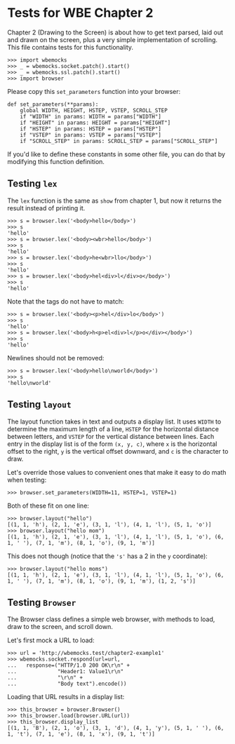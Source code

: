 Tests for WBE Chapter 2
=======================

Chapter 2 (Drawing to the Screen) is about how to get text parsed, laid out
and drawn on the screen, plus a very simple implementation of scrolling. This
file contains tests for this functionality.

    >>> import wbemocks
    >>> _ = wbemocks.socket.patch().start()
    >>> _ = wbemocks.ssl.patch().start()
    >>> import browser
	
Please copy this `set_parameters` function into your browser:

``` {.python}
def set_parameters(**params):
	global WIDTH, HEIGHT, HSTEP, VSTEP, SCROLL_STEP
	if "WIDTH" in params: WIDTH = params["WIDTH"]
	if "HEIGHT" in params: HEIGHT = params["HEIGHT"]
	if "HSTEP" in params: HSTEP = params["HSTEP"]
	if "VSTEP" in params: VSTEP = params["VSTEP"]
	if "SCROLL_STEP" in params: SCROLL_STEP = params["SCROLL_STEP"]
```

If you'd like to define these constants in some other file, you can do
that by modifying this function definition.

Testing `lex`
-------------

The `lex` function is the same as `show` from chapter 1, but now it returns
  the result instead of printing it.

    >>> s = browser.lex('<body>hello</body>')
    >>> s
    'hello'
    >>> s = browser.lex('<body><wbr>hello</body>')
    >>> s
    'hello'
    >>> s = browser.lex('<body>he<wbr>llo</body>')
    >>> s
    'hello'
    >>> s = browser.lex('<body>hel<div>l</div>o</body>')
    >>> s
    'hello'

Note that the tags do not have to match:

    >>> s = browser.lex('<body><p>hel</div>lo</body>')
    >>> s
    'hello'
    >>> s = browser.lex('<body>h<p>el<div>l</p>o</div></body>')
    >>> s
    'hello'

Newlines should not be removed:

    >>> s = browser.lex('<body>hello\nworld</body>')
    >>> s
    'hello\nworld'


Testing `layout`
----------------

The layout function takes in text and outputs a display list. It uses `WIDTH` to
determine the maximum length of a line, `HSTEP` for the horizontal distance
between letters, and `VSTEP` for the vertical distance between lines. Each entry
in the display list is of the form `(x, y, c)`, where `x` is the horizontal offset
to the right, `y` is the vertical offset downward, and `c` is the character to
draw.

Let's override those values to convenient ones that make it easy to do math
when testing:

	>>> browser.set_parameters(WIDTH=11, HSTEP=1, VSTEP=1)

Both of these fit on one line:

    >>> browser.layout("hello")
    [(1, 1, 'h'), (2, 1, 'e'), (3, 1, 'l'), (4, 1, 'l'), (5, 1, 'o')]
    >>> browser.layout("hello mom")
    [(1, 1, 'h'), (2, 1, 'e'), (3, 1, 'l'), (4, 1, 'l'), (5, 1, 'o'), (6, 1, ' '), (7, 1, 'm'), (8, 1, 'o'), (9, 1, 'm')]

This does not though (notice that the `'s'` has a 2 in the `y` coordinate):

    >>> browser.layout("hello moms")
    [(1, 1, 'h'), (2, 1, 'e'), (3, 1, 'l'), (4, 1, 'l'), (5, 1, 'o'), (6, 1, ' '), (7, 1, 'm'), (8, 1, 'o'), (9, 1, 'm'), (1, 2, 's')]


Testing `Browser`
-----------------

The Browser class defines a simple web browser, with methods to load,
draw to the screen, and scroll down.

Let's first mock a URL to load:

    >>> url = 'http://wbemocks.test/chapter2-example1'
    >>> wbemocks.socket.respond(url=url,
    ...   response=("HTTP/1.0 200 OK\r\n" +
    ...             "Header1: Value1\r\n"
    ...             "\r\n" +
    ...             "Body text").encode())

Loading that URL results in a display list:

    >>> this_browser = browser.Browser()
    >>> this_browser.load(browser.URL(url))
    >>> this_browser.display_list
    [(1, 1, 'B'), (2, 1, 'o'), (3, 1, 'd'), (4, 1, 'y'), (5, 1, ' '), (6, 1, 't'), (7, 1, 'e'), (8, 1, 'x'), (9, 1, 't')]
